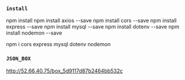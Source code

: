 ### `install`
npm install
npm install axios --save
npm install cors --save
npm install express --save
npm install mysql --save
npm install dotenv --save
npm install nodemon --save

npm i cors express mysql dotenv nodemon

### `JSON_BOX`
http://52.66.40.75/box_5d9117d87b2464bb532c
